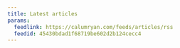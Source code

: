 ```yaml
---
title: Latest articles
params:
  feedlink: https://calumryan.com/feeds/articles/rss
  feedid: 45430bdad1f68719be602d2b124cecc4
---
```

